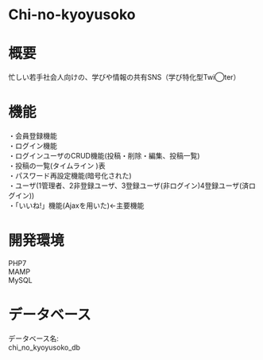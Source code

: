 # Chi-no-kyoyusoko


# 概要
忙しい若手社会人向けの、学びや情報の共有SNS（学び特化型Twi◯ter）

# 機能
・会員登録機能  
・ログイン機能  
・ログインユーザのCRUD機能(投稿・削除・編集、投稿一覧)  
・投稿の一覧(タイムライン )表  
・パスワード再設定機能(暗号化された)  
・ユーザ(1管理者、2非登録ユーザ、3登録ユーザ(非ログイン)4登録ユーザ(済ログイン))  
・「いいね!」機能(Ajaxを用いた)←主要機能  

# 開発環境
PHP7  
MAMP  
MySQL  

# データベース
データベース名:  
chi_no_kyoyusoko_db
